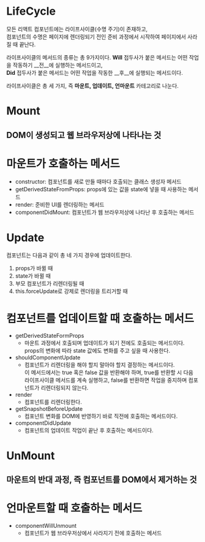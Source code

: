 # LifeCycle
모든 리액트 컴포넌트에는 라이프사이클(수명 주기)이 존재하고,  
컴포넌트의 수명은 페이지에 렌더링되기 전인 준비 과정에서 시작하여 페이지에서 사라질 때 끝난다.

라이프사이클의 메서드의 종류는 총 9가지이다. __Will__ 접두사가 붙은 메서드는 어떤 작업을 작동하기 __전__에 실행하는 메서드이고,  
__Did__ 접두사가 붙은 메서드는 어떤 작업을 작동한 __후__에 실행되는 메서드이다.  

라이프사이클은 총 세 가지, 즉 __마운트, 업데이트, 언마운트__ 카테고리로 나눈다. 

# Mount
## DOM이 생성되고 웹 브라우저상에 나타나는 것
# 마운트가 호출하는 메서드
+ constructor: 컴포넌트를 새로 만들 때마다 호출되는 클래스 생성자 메서드
+ getDerivedStateFromProps: props에 있는 값을 state에 넣을 때 사용하는 메서드
+ render: 준비한 UI를 렌더링하는 메서드
+ componentDidMount: 컴포넌트가 웹 브라우저상에 나타난 후 호출하는 메서드

# Update
컴포넌트는 다음과 같이 총 네 가지 경우에 업데이트한다.
1. props가 바뀔 때
2. state가 바뀔 때
3. 부모 컴포넌트가 리렌더링될 때
4. this.forceUpdate로 강제로 렌더링을 트리거할 때

# 컴포넌트를 업데이트할 때 호출하는 메서드
+ getDerivedStateFormProps
  + 마운트 과정에서 호출되며 업데이트가 되기 전에도 호출되는 메서드이다.  
  props의 변화에 따라 state 값에도 변화를 주고 싶을 때 사용한다.
+ shouldComponentUpdate
  + 컴포넌트가 리렌더링을 해야 할지 말아야 할지 결정하는 메서드이다.  
  이 메서드에서는 true 혹은 false 값을 반환해야 하며, true를 반환할 시 다음 라이프사이클 메서드를 계속 실행하고, false를 반환하면 작업을 중지하며 컴포넌트가 리렌더링되지 않는다.
+ render
  + 컴포넌트를 리렌더링한다.
+ getSnapshotBeforeUpdate
  + 컴포넌트 변화를 DOM에 반영하기 바로 직전에 호출하는 메서드이다. 
+ componentDidUpdate
  + 컴포넌트의 업데이트 작업이 끝난 후 호출하는 메서드이다.

# UnMount 
## 마운트의 반대 과정, 즉 컴포넌트를 DOM에서 제거하는 것
# 언마운트할 때 호출하는 메서드
+ componentWillUnmount
  + 컴포넌트가 웹 브라우저상에서 사라지기 전에 호출하는 메서드
